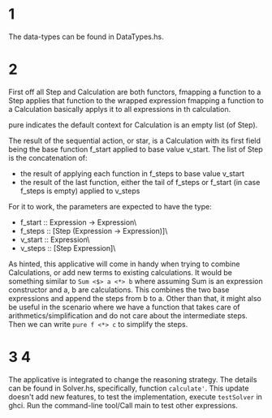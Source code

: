 # 1
The data-types can be found in DataTypes.hs.

# 2
First off all Step and Calculation are both functors, fmapping a function to a Step applies that function to the wrapped expression fmapping a function to a Calculation basically applys it to all expressions in th calculation.

pure indicates the default context for Calculation is an empty list (of Step).

The result of the sequential action, or star, is a Calculation with its first field being the base function f_start applied to base value v_start. The list of Step is the concatenation of:
 - the result of applying each function in f_steps to base value v_start
 - the result of the last function, either the tail of f_steps or f_start (in case f_steps is empty) applied to v_steps

For it to work, the parameters are expected to have the type:
 - f_start :: Expression -> Expression\\
 - f_steps :: [Step (Expression -> Expression)]\\
 - v_start :: Expression\\
 - v_steps :: [Step Expression]\\

As hinted, this applicative will come in handy when trying to combine Calculations, or add new terms to existing calculations. It would be something similar to `Sum <$> a <*> b` where assuming Sum is an expression constructor and a, b are calculations. This combines the two base expressions and append the steps from b to a. Other than that, it might also be useful in the scenario where we have a function that takes care of arithmetics/simplification and do not care about the intermediate steps. Then we can write `pure f <*> c` to simplify the steps.

# 3 4
The applicative is integrated to change the reasoning strategy. The details can be found in Solver.hs, specifically, function `calculate'`.
This update doesn't add new features, to test the implementation, execute `testSolver` in ghci. Run the command-line tool/Call main to test other expressions.